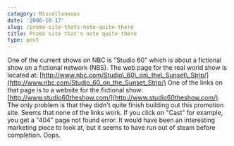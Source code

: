 ```yaml
---
category: Miscellaneous
date: '2006-10-17'
slug: /promo-site-thats-note-quite-there
title: Promo site that's note quite there
type: post
---
```



One of the current shows on NBC is "Studio 60" which is about a
fictional show on a fictional network (NBS). The web page for the
real world show is located at:
[http://www.nbc.com/Studio\_60\_on\_the\_Sunset\_Strip/](http://www.nbc.com/Studio_60_on_the_Sunset_Strip/)
One of the links on that page is to a website for the fictional
show:
[http://www.studio60theshow.com/](http://www.studio60theshow.com/).
The only problem is that they didn't quite finish building out this
promotion site. Seems that none of the links work. If you click on
"Cast" for example, you get a "404" page not found error. It would
have been an interesting marketing piece to look at, but it seems
to have run out of steam before completion. Oops.